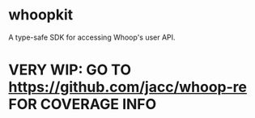 # whoopkit

A type-safe SDK for accessing Whoop's user API.

# VERY WIP: GO TO https://github.com/jacc/whoop-re FOR COVERAGE INFO
